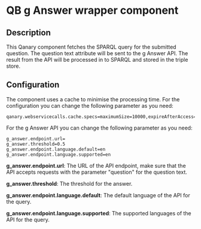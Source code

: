 # QB g Answer wrapper component

## Description

This Qanary component fetches the SPARQL query for the submitted question.
The question text attribute will be sent to the g Answer API.
The result from the API will be processed in to SPARQL and stored in the triple store.

## Configuration

The component uses a cache to minimise the processing time.
For the configuration you can change the following parameter as you need:
```
qanary.webservicecalls.cache.specs=maximumSize=10000,expireAfterAccess=3600s
```

For the g Answer API you can change the following parameter as you need:
```
g_answer.endpoint.url=
g_answer.threshold=0.5
g_answer.endpoint.language.default=en
g_answer.endpoint.language.supported=en
```

**g_answer.endpoint.url**: The URL of the API endpoint,
make sure that the API accepts requests with the parameter
"question" for the question text.

**g_answer.threshold**: The threshold for the answer.

**g_answer.endpoint.language.default**: The default language of the API for
the query.

**g_answer.endpoint.language.supported**: The supported languages of the API for
the query.
